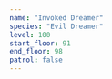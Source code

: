 ```yaml
---
name: "Invoked Dreamer"
species: "Evil Dreamer"
level: 100
start_floor: 91
end_floor: 98
patrol: false
---
```

